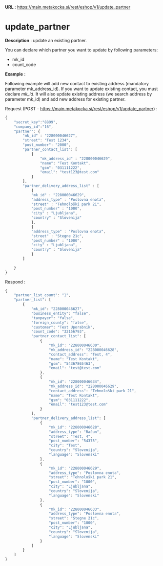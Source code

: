 **URL** : https://main.metakocka.si/rest/eshop/v1/update_partner

# update_partner

**Description** : update an existing partner. 

You can declare which partner you want to update by following parameters:
* mk_id
* count_code

**Example** :

Following example will add new contact to existing address (mandatory parameter mk_address_id). If you want to update existing contact, you must declare *mk_id*. It will also update existing address (we search address by parameter mk_id) and add new address for existing partner.

Request (POST - https://main.metakocka.si/rest/eshop/v1/update_partner) :
```javascript
{
    "secret_key":"8899",
    "company_id":"16",
    "partner": {
    	"mk_id" : "228000046627",
        "street": "Test 1234",
        "post_number": "2000",
        "partner_contact_list": [
	        {
	        	"mk_address_id" : "228000046629",
	            "name": "Test Kontakt",
	            "gsm": "031111222",
	            "email": "test123@test.com"
	        }
        ],
        "partner_delivery_address_list" : [
        	{
        	"mk_id" : "228000046629",
        	"address_type" : "Poslovna enota",
        	"street" : "Tehnološki park 21",
        	"post_number" : "1000",
        	"city" : "Ljubljana",
        	"country" : "Slovenija"
        	},
        	{
        	"address_type" : "Poslovna enota",
        	"street" : "Stegne 21c",
        	"post_number" : "1000",
        	"city" : "Ljubljana",
        	"country" : "Slovenija"
        	}
        ]
        
    }
}
```
Respond :
```javascript
{
    "partner_list_count": "1",
    "partner_list": [
        {
            "mk_id": "228000046627",
            "business_entity": "false",
            "taxpayer": "false",
            "foreign_county": "false",
            "customer": "Test Uporabnik",
            "count_code": "32156793",
            "partner_contact_list": [
                {
                    "mk_id": "228000046630",
                    "mk_address_id": "228000046628",
                    "contact_address": "Test, 4",
                    "name": "Test Kontakt",
                    "gsm": "54367865463",
                    "email": "test@test.com"
                },
                {
                    "mk_id": "228000046634",
                    "mk_address_id": "228000046629",
                    "contact_address": "Tehnološki park 21",
                    "name": "Test Kontakt",
                    "gsm": "031111222",
                    "email": "test123@test.com"
                }
            ],
            "partner_delivery_address_list": [
                {
                    "mk_id": "228000046628",
                    "address_type": "Račun",
                    "street": "Test, 4",
                    "post_number": "54375",
                    "city": "Test",
                    "country": "Slovenija",
                    "language": "Slovenski"
                },
                {
                    "mk_id": "228000046629",
                    "address_type": "Poslovna enota",
                    "street": "Tehnološki park 21",
                    "post_number": "1000",
                    "city": "Ljubljana",
                    "country": "Slovenija",
                    "language": "Slovenski"
                },
                {
                    "mk_id": "228000046633",
                    "address_type": "Poslovna enota",
                    "street": "Stegne 21c",
                    "post_number": "1000",
                    "city": "Ljubljana",
                    "country": "Slovenija",
                    "language": "Slovenski"
                }
            ]
        }
    ]
}
```
